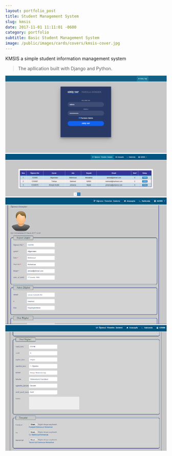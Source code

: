```yaml
---
layout: portfolio_post
title: Student Management System
slug: kmsis
date: 2017-11-01 11:11:01 -0600
category: portfolio
subtitle: Basic Student Management System
image: /public/images/cards/covers/kmsis-cover.jpg
---
```


<p>KMSIS a simple student information management system

> The apllication built with Django and Python.

<div class="row">
<a href="/public/images/cards/content/kmsis/kmsis1.PNG" data-lightbox="roadtrip">
<img class="thmb" src="/public/images/cards/content/kmsis/kmsis1.PNG" /></a>
<a href="/public/images/cards/content/kmsis/kmsis2.PNG" data-lightbox="roadtrip">
<img class="thmb" src="/public/images/cards/content/kmsis/kmsis2.PNG" /></a>
<a href="/public/images/cards/content/kmsis/kmsis3.PNG" data-lightbox="roadtrip">
<img class="thmb" src="/public/images/cards/content/kmsis/kmsis3.PNG" /></a>
<a href="/public/images/cards/content/kmsis/kmsis4.PNG" data-lightbox="roadtrip">
<img class="thmb" src="/public/images/cards/content/kmsis/kmsis4.PNG" /></a>
</div>
